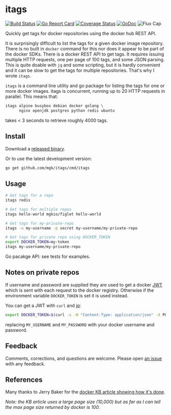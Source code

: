 # itags
[![Build Status](https://img.shields.io/travis/mgk/itags.svg)](https://travis-ci.org/mgk/itags)
[![Go Report Card](https://goreportcard.com/badge/github.com/mgk/itags)](https://goreportcard.com/report/github.com/mgk/itags)
[![Coverage Status](https://coveralls.io/repos/github/mgk/itags/badge.svg)](https://coveralls.io/github/mgk/itags)
[![GoDoc](https://godoc.org/github.com/mgk/itags/cmd/itags?status.svg)](https://godoc.org/github.com/mgk/itags/cmd/itags)
![Flux Cap](https://img.shields.io/badge/flux%20capacitor-1.21%20GW-orange.svg)

Quickly get tags for docker repositories using the docker hub REST API.

It is surprisingly difficult to list the tags for a given docker image
repository. There is no built in `docker` command for this nor does it appear to
be part of the docker SDKs. There is a docker REST API to get tags. It requires
issuing multiple HTTP requests, one per page of 100 tags, and some JSON parsing.
This is quite doable with `jq` and some scripting, but it is hardly convenient
and it can be slow to get the tags for multiple repositories. That's why I wrote
`itags`.

`itags` is a command line utility and go package for listing the tags for one or
more docker images. itags is concurrent, running up to 20 HTTP requests in
parallel. This means that:

```bash
itags alpine busybox debian docker golang \
      nginx openjdk postgres python redis ubuntu
```

takes < 3 seconds to retrieve roughly 4000 tags.

## Install

Download a [released binary](https://github.com/mgk/itags/releases).

Or to use the latest development version:

```bash
go get github.com/mgk/itags/cmd/itags
```

## Usage

```bash
# Get tags for a repo
itags redis

# Get tags for multiple repos
itags hello-world mgkio/figlet hello-world

# Get tags for my-private-repo
itags -u my-username -p secret my-username/my-private-repo

# Get tags for private repo using DOCKER_TOKEN
export DOCKER_TOKEN=my-token
itags my-username/my-private-repo
```

Go pacakge API: see tests for examples.

## Notes on private repos
If username and password are supplied they are used to get a docker
[JWT](https://jwt.io/) which is sent with each request to the docker registry.
Otherwise if the environment variable `DOCKER_TOKEN` is set it is used instead.

You can get a JWT with `curl` and [jq](https://stedolan.github.io/jq/):

```bash
export DOCKER_TOKEN=$(curl -s -H "Content-Type: application/json" -X POST -d '{"username": "MY_USERNAME", "password": "MY_PASSWORD"}' https://hub.docker.com/v2/users/login/ | jq -r .token)
```
replacing `MY_USERNAME` and `MY_PASSWORD` with your docker username and password.

## Feedback

Comments, corrections, and questions are welcome. Please open [an
issue](https://github.com/mgk/itags/issues) with any feedback.


## References
Many thanks to Jerry Baker for the [docker KB article showing how it's done](https://success.docker.com/article/how-do-i-authenticate-with-the-v2-api).

*Note: the KB article uses a large page size (10,000) but as far as I can tell
the max page size returned by docker is 100.*
